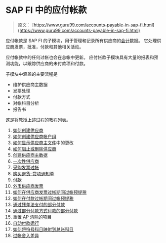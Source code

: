 # SAP FI 中的应付帐款

> 原文： [https://www.guru99.com/accounts-payable-in-sap-fi.html](https://www.guru99.com/accounts-payable-in-sap-fi.html)

应付帐款是 SAP FI 的子模块，用于管理和记录所有供应商的[会计](/accounting.html)数据。 它处理供应商发票，批准，付款和其他相关活动。

应付帐款中的任何过帐也会在总帐中更新。 应付帐款子模块具有大量的报表和预测功能，以跟踪供应商的未付款项和付款。

子模块中涵盖的主要流程是

*   维护供应商主数据
*   发票处理
*   付款方式
*   对帐科目分析
*   报告书

这是将教授上述过程的教程列表。

1.  [如何创建供应商](/how-to-create-vendor-master-data.html)
2.  [如何创建供应商帐户组](/how-to-create-a-vendor-account-group.html)
3.  [如何显示供应商主文件](/how-to-create-vendor-master-data.html)中的更改
4.  [如何阻止或删除供应商](/how-to-block-or-delete-a-vendor.html)
5.  [创建供应商主数据](/how-to-create-vendor-master-data.html)
6.  [一次性供应商](/how-to-create-one-time-vendor-master-data.html)
7.  [采购发票过帐](/how-to-post-a-purchase-invoice.html)
8.  [购买退货–贷项通知单](/how-to-post-a-purchase-returns-credit-memo.html)
9.  [付款](/how-to-post-outgoing-vendor-payment.html)
10.  [外币供应商发票](/how-to-post-a-purchase-invoice.html)
11.  [如何在供应商发票过帐期间过帐预提税](/how-to-post-withholding-tax-during-vendor-invoice-posting.html)
12.  [如何在付款过帐期间过帐预提税](/how-to-post-withholding-tax-during-vendor-invoice-posting.html)
13.  [通过残差法支付的部分付款](/how-to-post-incoming-partial-payments-by-residual-method.html)
14.  [通过部分付款方式付款的部分付款](/how-to-post-incoming-partial-payments-by-partial-payment-method.html)
15.  [重置 AP 清除的项目](/how-to-reset-ar-cleared-items.html)
16.  [自动付款运行](/all-about-automatic-payment-run.html)
17.  [如何将符号科目映射到总账科目](/how-to-map-symbolic-account-to-gl-account.html)
18.  [过帐舍入差异](/posting-rounding-differences.html)